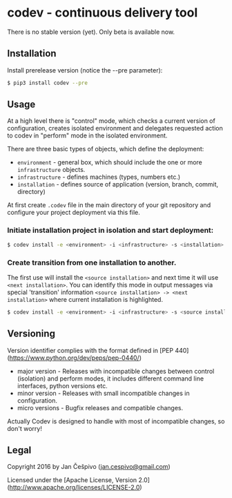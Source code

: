 # codev - continuous delivery tool


There is no stable version (yet). Only beta is available now.

## Installation


Install prerelease version (notice the --pre parameter):

```bash
$ pip3 install codev --pre
```

## Usage

At a high level there is "control" mode, which checks a current version of configuration, creates isolated environment and delegates requested action to codev in "perform" mode in the isolated environment.

There are three basic types of objects, which define the deployment:

 - `environment` - general box, which should include the one or more `infrastructure` objects. 
 - `infrastructure` - defines machines (types, numbers etc.)
 - `installation` - defines source of application (version, branch, commit, directory)

At first create `.codev` file in the main directory of your git repository and configure your project deployment via this file. 

### Initiate installation project in isolation and start deployment:

```bash
$ codev install -e <environment> -i <infrastructure> -s <installation>
```

### Create transition from one installation to another.

The first use will install the `<source installation>` and next time it will use `<next installation>`.
You can identify this mode in output messages via special 'transition' information `<source installation> -> <next installation>` where current installation is highlighted.

```bash
$ codev install -e <environment> -i <infrastructure> -s <source installation> -n <next installation>
```
 
## Versioning

Version identifier complies with the format defined in [PEP 440] (https://www.python.org/dev/peps/pep-0440/)

  - major version - Releases with incompatible changes between control (isolation) and perform modes, it includes different command line interfaces, python versions etc.
  - minor version - Releases with small incompatible changes in configuration.
  - micro versions - Bugfix releases and compatible changes.
  

Actually Codev is designed to handle with most of incompatible changes, so don't worry!

## Legal

Copyright 2016 by Jan Češpivo (jan.cespivo@gmail.com)

Licensed under the [Apache License, Version 2.0] (http://www.apache.org/licenses/LICENSE-2.0)
